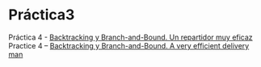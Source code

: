 # Práctica3

Práctica 4 - [Backtracking y Branch-and-Bound. Un repartidor muy eficaz](https://ualeda2.github.io/practica4/index)
Practice 4 – [Backtracking y Branch-and-Bound. A very efficient delivery man](https://ualeda2.github.io/practica4/index_en)

